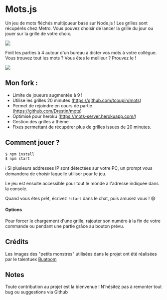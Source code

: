 Mots.js
====

Un jeu de mots fléchés multijoueur basé sur Node.js !
Les grilles sont récupérés chez Metro. Vous pouvez choisir de lancer la grille du jour ou jouer sur la grille de votre choix.

![](./illustrations/mots-details1.png)

Finit les parties à 4 autour d'un bureau à dicter vos mots à votre collègue. Vous trouvez tout les mots ? Vous êtes le meilleur ? Prouvez le !

![](./illustrations/mots-details2.png)

## Mon fork :

- Limite de joueurs augmentée à 9 !
- Utilise les grilles 20 minutes (https://github.com/tcoupin/mots)
- Permet de rejoindre en cours de partie (https://github.com/Drestin/mots)
- Optimisé pour heroku (https://mots-server.herokuapp.com/)
- Gestion des grilles à thème
- Fixes permettant de récupérer plus de grilles issues de 20 minutes.


## Comment jouer ?

```
$ npm install
$ npm start
```

ℹ️ Si plusieurs addresses IP sont détectées sur votre PC, un prompt vous demandera de choisir laquelle utiliser pour le jeu.

Le jeu est ensuite accessible pour tout le monde à l'adresse indiquée dans la console.

Quand vous êtes prêt, écrivez `!start` dans le chat, puis amusez vous ! :smile:

#### Options

Pour forcer le chargement d'une grille, rajouter son numéro à la fin de votre commande ou pendant une partie grâce au bouton prévu.


## Crédits

Les images des "petits monstres" utilisées dans le projet ont été réalisées par le talentuex [Buatoom](https://dribbble.com/buatoom)


## Notes

Toute contribution au projet est la bienvenue !
N'hésitez pas à remonter tout bug ou suggestions via Github
